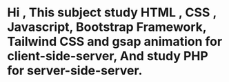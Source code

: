 # Hi , This subject study HTML , CSS , Javascript, Bootstrap Framework, Tailwind CSS and gsap animation for client-side-server, And study PHP for server-side-server.
